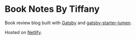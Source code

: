 # Book Notes By Tiffany

Book review blog built with [Gatsby](https://gatsby.org) and [gatsby-starter-lumen](https://github.com/alxshelepenok/gatsby-starter-lumen).

Hosted on [Netlify](https://netlify.com).